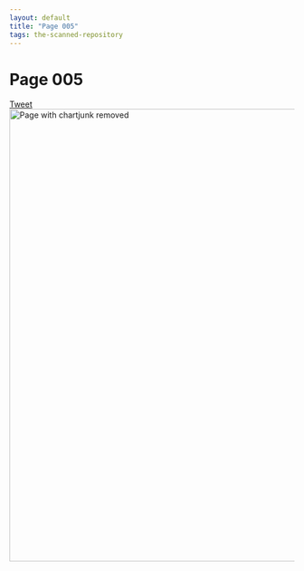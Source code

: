 ```yaml
---
layout: default
title: "Page 005"
tags: the-scanned-repository
---
```


# Page 005

<a href="https://twitter.com/intent/tweet?text=Suggestion:%0A%20" class="twitter-share-button" data-size="large" data-via="SayNo2Chartjunk" data-hashtags="chartjunk" data-related="" data-show-count="false">Tweet</a><script async src="https://platform.twitter.com/widgets.js" charset="utf-8"></script>
<img src="/chart-junk/assets/scans/5.png" alt="Page with chartjunk removed" width="800"/>
